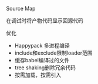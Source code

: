
Source Map

在调试时将产物代码显示回源代码

优化

+ Happypack 多进程编译
+ include和exclude限制loader范围
+ 缓存babel编译过的文件
+  tree shaking删除冗余代码
+ 按需加载，按需引入